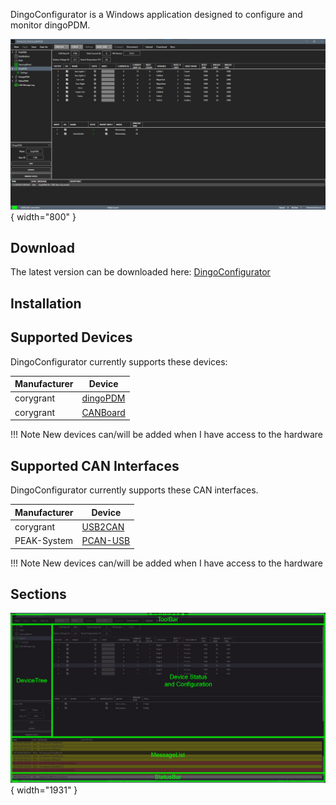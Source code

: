 DingoConfigurator is a Windows application designed to configure and monitor dingoPDM. 

![PDM Main](../images/DingoConfigurator_PDM_Main.png){ width="800" }

## Download

The latest version can be downloaded here: [DingoConfigurator](https://github.com/corygrant/DingoConfigurator/releases)

## Installation

## Supported Devices

DingoConfigurator currently supports these devices:

| Manufacturer   | Device    |
| --------       | --------- |
| corygrant      | [dingoPDM](https://github.com/corygrant/dingoPDM)     |
| corygrant      | [CANBoard](https://github.com/corygrant/CANBoard_HW)  |

!!! Note
    New devices can/will be added when I have access to the hardware 

## Supported CAN Interfaces

DingoConfigurator currently supports these CAN interfaces.

| Manufacturer   | Device    |
| --------       | --------- |
| corygrant      | [USB2CAN](https://github.com/corygrant/USB2CAN_HW)   |
| PEAK-System    | [PCAN-USB](https://www.peak-system.com/PCAN-USB.199.0.html?&L=1)  |

!!! Note
    New devices can/will be added when I have access to the hardware 

## Sections

![PDM Sections](../images/sections.png){ width="1931" }